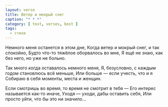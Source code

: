 ```yaml
---
layout: verse
title: Ветер и мокрый снег
caption: "* * *"
category: [ text, verses, best ]
tags:
  - стихи
---
```

Немного меня останется в этом дне,
Когда ветер и мокрый снег, и так спокойно,
Будто что-то тяжёлое оборвалось во мне,
Я ещё не знаю, как без него, но уже не больно.

Так много когда оставалось немного меня,
Я, безусловно, с каждым годом становлюсь всё меньше,
Или больше — если учесть, что и я
Собираю в себя моменты, места и женщин.

Если смотришь во время, то время не смотрит в тебя —
Его интерес называется как-то иначе,
Уходя — уходи, дабы оставить себя,
Или просто уйти, что бы это ни значило...
